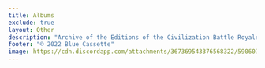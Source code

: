 ```yaml
---
title: Albums
exclude: true
layout: Other
description: "Archive of the Editions of the Civilization Battle Royale"
footer: "© 2022 Blue Cassette"
image: https://cdn.discordapp.com/attachments/367369543376568322/590607288377802782/CBR_Logo.png
---
```


<Editions />
